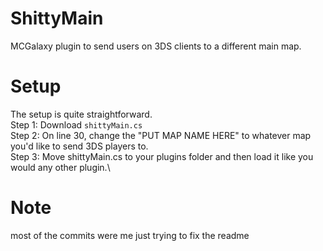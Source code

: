 # ShittyMain
MCGalaxy plugin to send users on 3DS clients to a different main map.

# Setup
The setup is quite straightforward.\
Step 1: Download ``shittyMain.cs``\
Step 2: On line 30, change the "PUT MAP NAME HERE" to whatever map you'd like to send 3DS players to.\
Step 3: Move shittyMain.cs to your plugins folder and then load it like you would any other plugin.\

# Note
most of the commits were me just trying to fix the readme
